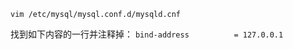   
`vim /etc/mysql/mysql.conf.d/mysqld.cnf`  

找到如下内容的一行并注释掉：  `bind-address          = 127.0.0.1`   
